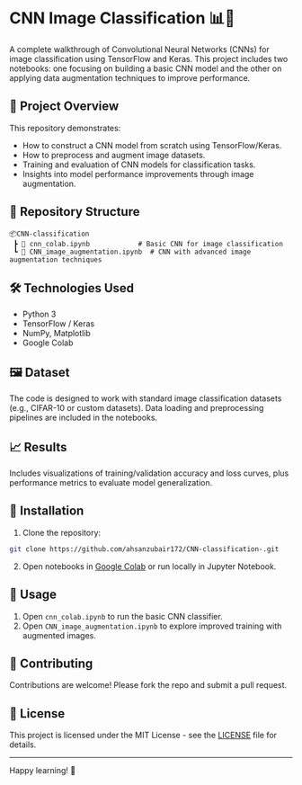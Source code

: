 
# CNN Image Classification 📊🧠

A complete walkthrough of Convolutional Neural Networks (CNNs) for image classification using TensorFlow and Keras. This project includes two notebooks: one focusing on building a basic CNN model and the other on applying data augmentation techniques to improve performance.

## 🚀 Project Overview

This repository demonstrates:
- How to construct a CNN model from scratch using TensorFlow/Keras.
- How to preprocess and augment image datasets.
- Training and evaluation of CNN models for classification tasks.
- Insights into model performance improvements through image augmentation.

## 📁 Repository Structure

```
📦CNN-classification
 ┣ 📜 cnn_colab.ipynb            # Basic CNN for image classification
 ┗ 📜 CNN_image_augmentation.ipynb  # CNN with advanced image augmentation techniques
```

## 🛠️ Technologies Used

- Python 3
- TensorFlow / Keras
- NumPy, Matplotlib
- Google Colab

## 🖼️ Dataset

The code is designed to work with standard image classification datasets (e.g., CIFAR-10 or custom datasets). Data loading and preprocessing pipelines are included in the notebooks.

## 📈 Results

Includes visualizations of training/validation accuracy and loss curves, plus performance metrics to evaluate model generalization.

## 🔧 Installation

1. Clone the repository:
```bash
git clone https://github.com/ahsanzubair172/CNN-classification-.git
```

2. Open notebooks in [Google Colab](https://colab.research.google.com/) or run locally in Jupyter Notebook.

## 🧪 Usage

1. Open `cnn_colab.ipynb` to run the basic CNN classifier.
2. Open `CNN_image_augmentation.ipynb` to explore improved training with augmented images.

## 🤝 Contributing

Contributions are welcome! Please fork the repo and submit a pull request.

## 📜 License

This project is licensed under the MIT License - see the [LICENSE](LICENSE) file for details.

---

Happy learning! 🚀
